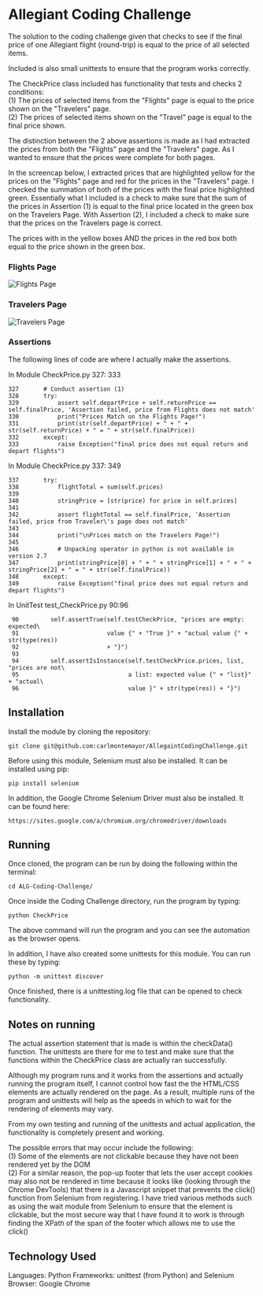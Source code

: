 # Allegiant Coding Challenge 

The solution to the coding challenge given that checks to see if the final price of 
one Allegiant flight (round-trip) is equal to the price of all selected items. 

Included is also small unittests to ensure that the program works correctly.

The CheckPrice class included has functionality that tests and checks 2 conditions:\
    (1) The prices of selected items from the "Flights" page is equal to the price
        shown on the "Travelers" page.  \
    (2) The prices of selected items shown on the "Travel" page is equal to the 
        final price shown.

The distinction between the 2 above assertions is made as I had extracted the prices
from both the "Flights" page and the "Travelers" page. As I wanted to ensure that 
the prices were complete for both pages.

In the screencap below, I extracted prices that are highlighted yellow for the prices on 
the "Flights" page and red for the prices in the "Travelers" page. I checked the 
summation of both of the prices with the final price highlighted green. Essentially what 
I included is a check to make sure that the sum of the prices in Assertion (1) is equal
to the final price located in the green box on the Travelers Page. With Assertion (2), I included
a check to make sure that the prices on the Travelers page is correct.

The prices with in the yellow boxes AND the prices in the red box both equal to the price shown in 
the green box.

### Flights Page 
![Flights Page](https://github.com/carlmontemayor/AllegaintCodingChallenge/blob/master/screenshots%20(referenced%20in%20README.md)/Flights%20Page.png)

### Travelers Page
![Travelers Page](https://github.com/carlmontemayor/AllegaintCodingChallenge/blob/master/screenshots%20(referenced%20in%20README.md)/Traveler's%20Page.png)

### Assertions
The following lines of code are where I actually make the assertions.


In Module CheckPrice.py 327: 333
```
327       # Conduct assertion (1)                                                                                                             
328       try:
329           assert self.departPrice + self.returnPrice == self.finalPrice, 'Assertion failed, price from Flights does not match'
330           print("Prices Match on the Flights Page!")
331           print(str(self.departPrice) + " + " + str(self.returnPrice) + " = " + str(self.finalPrice))
332       except:
333           raise Exception("final price does not equal return and depart flights")
```

In Module CheckPrice.py 337: 349
```
337       try:
338           flightTotal = sum(self.prices)
339       
340           stringPrice = [str(price) for price in self.prices]
341           
342           assert flightTotal == self.finalPrice, 'Assertion failed, price from Traveler\'s page does not match'
343 
344           print("\nPrices match on the Travelers Page!")
345 
346           # Unpacking operator in python is not available in version 2.7
347           print(stringPrice[0] + " + " + stringPrice[1] + " + " + stringPrice[2] + " = " + str(self.finalPrice))
348       except:
349           raise Exception("final price does not equal return and depart flights")
```

In UnitTest test_CheckPrice.py 90:96
```
 90         self.assertTrue(self.testCheckPrice, "prices are empty: expected\                                                                 
 91                         value {" + "True }" + "actual value {" + str(type(res))
 92                         + "}")
 93 
 94         self.assertIsInstance(self.testCheckPrice.prices, list, "prices are not\
 95                               a list: expected value {" + "list}" + "actual\
 96                               value }" + str(type(res)) + "}")
```

## Installation

Install the module by cloning the repository:
```
git clone git@github.com:carlmontemayor/AllegaintCodingChallenge.git
```

Before using this module, Selenium must also be installed. It can be installed using pip:
```
pip install selenium
```


In addition, the Google Chrome Selenium Driver must also be installed. It can be found here:
```
https://sites.google.com/a/chromium.org/chromedriver/downloads
```

## Running

Once cloned, the program can be run by doing the following within the terminal:
```
cd ALG-Coding-Challenge/
```

Once inside the Coding Challenge directory, run the program by typing:
```
python CheckPrice
```
The above command will run the program and you can see the automation as the browser 
opens.

In addition, I have also created some unittests for this module. You can run these by
typing:
```
python -m unittest discover
```

Once finished, there is a unittesting.log file that can be opened to check functionality.

## Notes on running
The actual assertion statement that is made is within the checkData() function. The unittests
are there for me to test and make sure that the functions within the CheckPrice class are actually
ran successfully.

Although my program runs and it works from the assertions and actually running the program itself, I cannot control
how fast the the HTML/CSS elements are actually rendered on the page. As a result, multiple runs of the program and 
unittests will help as the speeds in which to wait for the rendering of elements may vary.

From my own testing and running of the unittests and actual application, the functionality is completely present and working.

The possible errors that may occur include the following:\
(1) Some of the elements are not clickable because they have not been 
rendered yet by the DOM\
(2) For a similar reason, the pop-up footer that lets the user accept cookies may also not be rendered in time
because it looks like (looking through the Chrome DevTools) that there is a Javascript snippet that prevents the 
click() function from Selenium from registering. I have tried various methods such as using the wait module from 
Selenium to ensure that the element is clickable, but the most secure way that I have found it to work is through 
finding the XPath of the span of the footer which allows me to use the click()

## Technology Used
Languages: Python
Frameworks: unittest (from Python) and Selenium
Browser: Google Chrome
